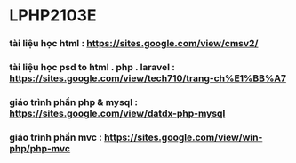 # LPHP2103E

### tài liệu học html : https://sites.google.com/view/cmsv2/
### tài liệu học psd to html . php . laravel : https://sites.google.com/view/tech710/trang-ch%E1%BB%A7
### giáo trình phần php & mysql : https://sites.google.com/view/datdx-php-mysql
### giáo trình phần mvc : https://sites.google.com/view/win-php/php-mvc

